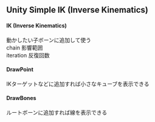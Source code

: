 ## Unity Simple IK (Inverse Kinematics)

#### IK (Inverse Kinematics)
動かしたい子ボーンに追加して使う  
chain 影響範囲  
iteration 反復回数  

#### DrawPoint
IKターゲットなどに追加すれば小さなキューブを表示できる  

#### DrawBones
ルートボーンに追加すれば線を表示できる  

